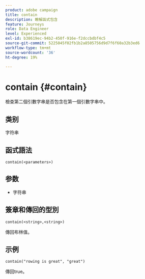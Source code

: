 ```yaml
---
product: adobe campaign
title: contain
description: 瞭解函式包含
feature: Journeys
role: Data Engineer
level: Experienced
exl-id: b38619ec-94b2-450f-916e-f2dccbdbf4c5
source-git-commit: 5225045f02fb1b2a8505756d9d7f6f60a32b3ed6
workflow-type: tm+mt
source-wordcount: '36'
ht-degree: 19%

---
```


# contain {#contain}

檢查第二個引數字串是否包含在第一個引數字串中。

## 类别

字符串

## 函式語法

`contain(<parameters>)`

## 参数

* 字符串

## 簽章和傳回的型別

`contain(<string>,<string>)`

傳回布林值。

## 示例

`contain("rowing is great", "great")`

傳回true。
